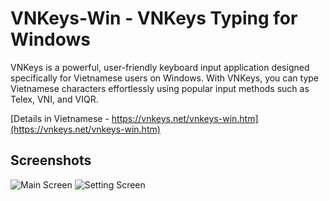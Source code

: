# VNKeys-Win - VNKeys Typing for Windows 
VNKeys is a powerful, user-friendly keyboard input application designed specifically for Vietnamese users on Windows. With VNKeys, you can type Vietnamese characters effortlessly using popular input methods such as Telex, VNI, and VIQR.

[Details in Vietnamese - https://vnkeys.net/vnkeys-win.htm](https://vnkeys.net/vnkeys-win.htm)

## Screenshots
![Main Screen](https://vnkeys.net/include/soft/vnkeys-win/1.png)
![Setting Screen](https://vnkeys.net/include/soft/vnkeys-win/2.png)

